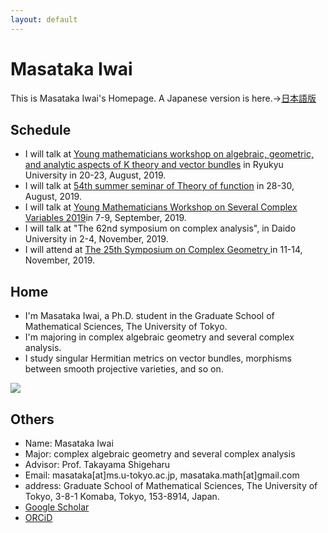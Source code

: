 ```yaml
---
layout: default
---
```




# **Masataka Iwai**
This is Masataka Iwai's Homepage.
A Japanese version is here.→[日本語版](https://masataka123.github.io/blog3/)

## **Schedule**
- I will talk at [Young mathematicians workshop on algebraic, geometric, 
and analytic aspects of K theory and vector bundles](http://ktakayuki.github.io/conf2019/churaumi.html)
in Ryukyu University in 20-23, August, 2019. 
- I will talk at [54th summer seminar of Theory of function](https://sites.google.com/view/casummerseminar2019) in 28-30, August, 2019. 
- I will talk at [Young Mathematicians Workshop on Several Complex Variables 2019](http://www.sci.osaka-cu.ac.jp/~tkoike/2019ymwscv.html)in 7-9, September, 2019. 
- I will talk at "The 62nd symposium on complex analysis", in Daido University in 2-4, November, 2019. 
- I will attend at [The 25th Symposium on Complex Geometry ](https://u-lab.my-pharm.ac.jp/~noda/cnf/kanazawa25.html) in 11-14, November, 2019.

## **Home**
- I'm Masataka Iwai, a Ph.D. student in the Graduate School of Mathematical Sciences, The University of Tokyo.
- I'm majoring in complex algebraic geometry and several complex analysis.
- I study singular Hermitian metrics on vector bundles, morphisms between smooth projective varieties, and so on.

![](https://masataka123.github.io/blog3_e/picture/0.jpg )

## **Others**
- Name: Masataka Iwai
- Major: complex algebraic geometry and several complex analysis
- Advisor: Prof. Takayama Shigeharu
- Email: masataka[at]ms.u-tokyo.ac.jp, masataka.math[at]gmail.com
- address: Graduate School of Mathematical Sciences, The University of Tokyo, 3-8-1 Komaba,
Tokyo, 153-8914, Japan.
- [Google Scholar](https://scholar.google.com/citations?hl=ja&user=ZTKnR6QAAAAJ)
- [ORCiD](https://orcid.org/0000-0002-0273-0360)


